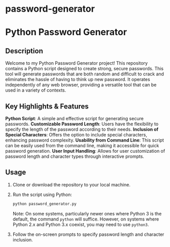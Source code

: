 # password-generator

<h1>Python Password Generator</h1>

<h2>Description</h2>

Welcome to my Python Password Generator project! This repository contains a Python script designed to create strong, secure passwords. This tool will generate passwords that are both random and difficult to crack and eliminates the hassle of having to think up new password. It operates independently of any web browser, providing a versatile tool that can be used in a variety of contexts.


<h2>Key Highlights & Features</h2>

**Python Script**: A simple and effective script for generating secure passwords.
**Customizable Password Length**: Users have the flexibility to specify the length of the password according to their needs.
**Inclusion of Special Characters**: Offers the option to include special characters, enhancing password complexity.
**Usability from Command Line**: This script can be easily used from the command line, making it accessible for quick password generation.
**User Input Handling**: Allows for user customization of password length and character types through interactive prompts.

<h2>Usage</h2>

1. Clone or download the repository to your local machine.
2. Run the script using Python:

    ```bash
    python password_generator.py
    ```
     Note: On some systems, particularly newer ones where Python 3 is the default, the command `python` will suffice. However, on systems where Python 2.x and Python 3.x coexist, you may need to use `python3`.

3. Follow the on-screen prompts to specify password length and character inclusion.


